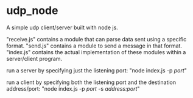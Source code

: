 # udp_node
A simple udp client/server built with node js.

"receive.js" contains a module that can parse data sent using a specific format. "send.js" contains a module to send a message in that format. "index.js" contains the actual implementation of these modules within a server/client program.

run a server by specifying just the listening port:
"node index.js -p *port*"

run a client by specifying both the listening port and the destination address/port:
"node index.js -p *port* -s *address:port*"

